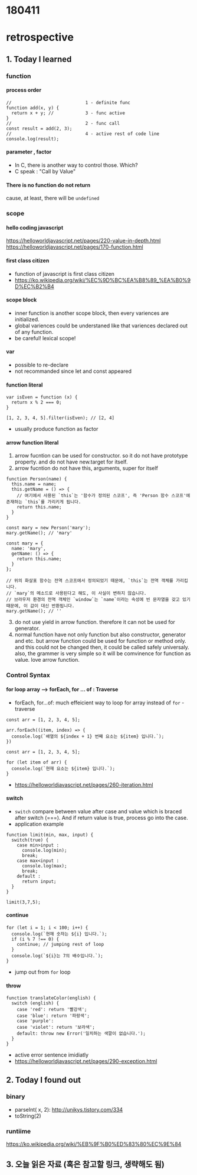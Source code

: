 # 180411
# retrospective

## 1. Today I learned

### function 

#### process order

```
//                            1 - definite func
function add(x, y) {
  return x + y; //            3 - func active
}
//                            2 - func call
const result = add(2, 3);
//                            4 - active rest of code line
console.log(result);
```

#### parameter , factor
- In C, there is another way to control those. Which?
- C speak : "Call by Value"

#### There is no function do not return 
 cause, at least, there will be `undefined`

### scope

#### hello coding javascript
https://helloworldjavascript.net/pages/220-value-in-depth.html
https://helloworldjavascript.net/pages/170-function.html

#### first class citizen
- function of javascript is first class citizen
- https://ko.wikipedia.org/wiki/%EC%9D%BC%EA%B8%89_%EA%B0%9D%EC%B2%B4


#### scope block
- inner function is another scope block, then every variences are initialized.
- global variences could be understaned like that variences declared out of any function. 
- be careful! lexical scope!

#### var
- possible to re-declare
- not recommanded since let and const appeared

#### function literal
```
var isEven = function (x) {
  return x % 2 === 0;
}

[1, 2, 3, 4, 5].filter(isEven); // [2, 4]
```
- usually produce function as factor


#### arrow function literal
1. arrow fucntion can be used for constructor. so it do not have prototype property. and do not have new.target for itself.
2. arrow fucntion do not have this, arguments, super for itself
```
function Person(name) {
  this.name = name;
  this.getName = () => {
    // 여기에서 사용된 `this`는 '함수가 정의된 스코프', 즉 'Person 함수 스코프'에 존재하는 `this`를 가리키게 됩니다.
    return this.name;
  }
}

const mary = new Person('mary');
mary.getName(); // 'mary'
```
```
const mary = {
  name: 'mary',
  getName: () => {
    return this.name;
  }
};

// 위의 화살표 함수는 전역 스코프에서 정의되었기 때문에, `this`는 전역 객체를 가리킵니다.
// `mary`의 메소드로 사용된다고 해도, 이 사실이 변하지 않습니다.
// 브라우저 환경의 전역 객체인 `window`는 `name`이라는 속성에 빈 문자열을 갖고 있기 때문에, 이 값이 대신 반환됩니다.
mary.getName(); // ''
```


3. do not use yield in arrow function. therefore it can not be used for generator.
4. normal function have not only function but also constructor, generator and etc. but arrow function could be used for function or method only. and this could not be changed then, it could be called safely universaly. also, the grammer is very simple so it will be comvinence for function as value. love arrow function.



### Control Syntax

#### for loop array --> forEach, for ... of : Traverse
- forEach, for...of: much effeicient way to loop for array instead of `for` - traverse
```
const arr = [1, 2, 3, 4, 5];

arr.forEach((item, index) => {
  console.log(`배열의 ${index + 1} 번째 요소는 ${item} 입니다.`);
})
```
```
const arr = [1, 2, 3, 4, 5];

for (let item of arr) {
  console.log(`현재 요소는 ${item} 입니다.`);
}
```
- https://helloworldjavascript.net/pages/260-iteration.html


#### switch
- `switch` compare between value after case and value which is braced after switch (===). And if return value is true, process go into the case.
- application example
```
function limit(min, max, input) {
  switch(true) {
    case min>input :
      console.log(min);
      break;
    case max<input :
      console.log(max);
      break;
    default :
      return input;
  }
}

limit(3,7,5);
```

#### continue
```
for (let i = 1; i < 100; i++) {
  console.log(`현재 숫자는 ${i} 입니다.`);
  if (i % 7 !== 0) {
    continue; // jumping rest of loop
  }
  console.log(`${i}는 7의 배수입니다.`);
}
```
- jump out from `for` loop




#### throw
```
function translateColor(english) {
  switch (english) {
    case 'red': return '빨강색';
    case 'blue': return '파랑색';
    case 'purple':
    case 'violet': return '보라색';
    default: throw new Error('일치하는 색깔이 없습니다.');
  }
}
```
- active error sentence imidiatly
- https://helloworldjavascript.net/pages/290-exception.html






## 2. Today I found out

### binary
- parseInt( x, 2): http://unikys.tistory.com/334
-  toString(2) 

### runtiime
https://ko.wikipedia.org/wiki/%EB%9F%B0%ED%83%80%EC%9E%84


## 3. 오늘 읽은 자료 (혹은 참고할 링크, 생략해도 됨)
